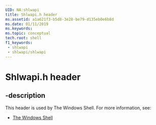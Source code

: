 ```yaml
---
UID: NA:shlwapi
title: Shlwapi.h header
ms.assetid: a1a621f3-b5d8-3e28-be79-d135eb0e6b8d
ms.date: 01/11/2019
ms.keywords: 
ms.topic: conceptual
tech.root: shell
f1_keywords:
 - shlwapi
 - shlwapi/shlwapi
---
```


# Shlwapi.h header


## -description

This header is used by The Windows Shell. For more information, see:

- [The Windows Shell](../_shell/index.md)

